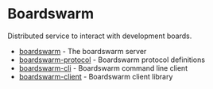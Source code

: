 # Boardswarm

Distributed service to interact with development boards.

* [boardswarm](boardswarm/README.md) - The boardswarm server
* [boardswarm-protocol](boardswarm-protocol/README.md) - Boardswarm protocol definitions
* [boardswarm-cli](boardswarm-cli/README.md) - Boardswarm command line client
* [boardswarm-client](boardswarm-client/README.md) - Boardswarm client library
